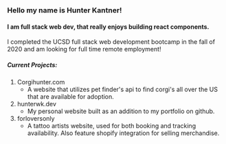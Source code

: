 ### Hello my name is Hunter Kantner!
#### I am full stack web dev, that really enjoys building react components.
I completed the UCSD full stack web development bootcamp in the fall of 2020 and am looking for full time remote employment!

##### Current Projects:
1. Corgihunter.com
    * A website that utilizes pet finder's api to find corgi's all over the US that are available for adoption.
1. hunterwk.dev
    * My personal website built as an addition to my portfolio on github.
1. forloversonly
    * A tattoo artists website, used for both booking and tracking availability. Also feature shopify integration for selling merchandise.
